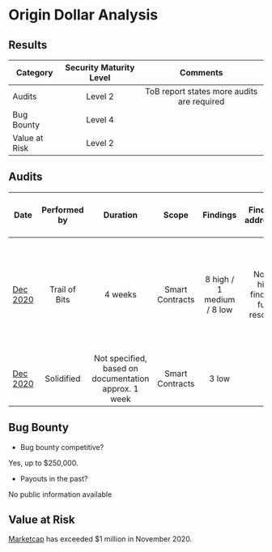 # Origin Dollar Analysis

## Results
| Category    | Security Maturity Level  | Comments    |
| ------------- |:-------------:|:-------------:|
| Audits |         Level 2       |   ToB report states more audits are required        |         
| Bug Bounty |    Level 4            |           |      
| Value at Risk |     Level 2           |           |      

## Audits
| Date | Performed by  |  Duration  |  Scope |  Findings  | Findings addressed | Summary | Major changes since audit |  
| ------------- |:-------------:| :-------------:| :-------------:| :-------------:| :-------------:|:-------------:|:-------------:|
| [Dec 2020](https://github.com/OriginProtocol/security/blob/master/audits/Trail%20of%20Bits%20-%20Origin%20Dollar%20-%20Dec%202020.pdf) | Trail of Bits  |  4 weeks  | Smart Contracts  | 8 high / 1 medium / 8 low | Not all high findings fully resolved | Trail of Bits recommends  additional focused security reviews once the reported findings have been addressed.  |  |
| [Dec 2020](https://github.com/OriginProtocol/security/blob/master/audits/Solidified%20-%20Origin%20Dollar%20-%20Dec%202020.pdf) |  Solidified | Not specified, based on documentation approx. 1 week   | Smart Contracts  | 3 low |  |  |  |

## Bug Bounty
 - Bug bounty competitive?

Yes, up to $250,000.

 - Payouts in the past?

No public information available

## Value at Risk
[Marketcap](https://www.coingecko.com/en/coins/origin-dollar) has exceeded $1 million in November 2020.
